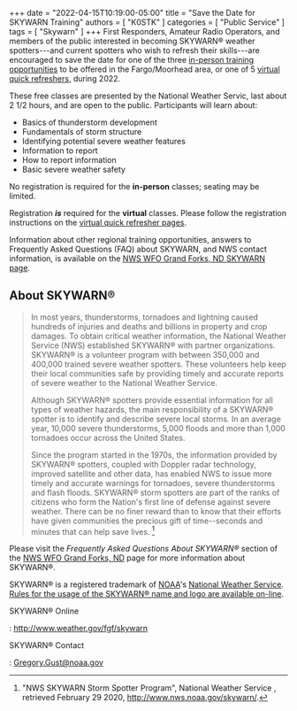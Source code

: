 +++
date = "2022-04-15T10:19:00-05:00"
title = "Save the Date for SKYWARN Training"
authors = [ "K0STK" ]
categories = [ "Public Service" ]
tags = [ "Skywarn" ]
+++
First Responders, Amateur Radio Operators, and members of the public
interested in becoming SKYWARN&reg; weather spotters---and current
spotters who wish to refresh their skills---are encouraged to save the
date for one of the three 
[in-person training opportunities](/dates/public-service)
to be offered in the Fargo/Moorhead area, or one of 5
[virtual quick refreshers](/dates/public-service), during 2022.

<!--more-->
These free classes are presented by the National Weather Servic, last about 2
1/2 hours, and are open to the public. Participants will learn about:

* Basics of thunderstorm development
* Fundamentals of storm structure
* Identifying potential severe weather features
* Information to report
* How to report information
* Basic severe weather safety

No registration is required for the **in-person** classes; seating may be limited. 

Registration ***is*** required for the **virtual** classes. Please follow the
registration instructions on the
[virtual quick refresher pages](/dates/public-service).

Information about other regional training opportunities, answers to Frequently
Asked Questions (FAQ) about SKYWARN, and NWS contact information,  is available 
on the [NWS WFO Grand Forks, ND SKYWARN page](http://www.weather.gov/fgf/skywarn).

## About SKYWARN&reg;

>In most years, thunderstorms, tornadoes and lightning caused hundreds
>of injuries and deaths and billions in property and crop damages. To
>obtain critical weather information, the National Weather Service (NWS)
>established SKYWARN&reg; with partner organizations. SKYWARN&reg; is
>a volunteer program with between 350,000 and 400,000 trained severe
>weather spotters. These volunteers help keep their local communities
>safe by providing timely and accurate reports of severe weather to the
>National Weather Service.
>
>Although SKYWARN&reg; spotters provide essential information for all
>types of weather hazards, the main responsibility of a SKYWARN&reg;
>spotter is to identify and describe severe local storms. In an average
>year, 10,000 severe thunderstorms, 5,000 floods and more than 1,000
>tornadoes occur across the United States.
>
>Since the program started in the 1970s, the information provided by
>SKYWARN&reg; spotters, coupled with Doppler radar technology, improved
>satellite and other data, has enabled NWS to issue more timely and
>accurate warnings for tornadoes, severe thunderstorms and flash floods.
>SKYWARN&reg; storm spotters are part of the ranks of citizens who form
>the Nation's first line of defense against severe weather. There can be
>no finer reward than to know that their efforts have given communities
>the precious gift of time--seconds and minutes that can help save
>lives. [^1]

Please visit the *Frequently Asked Questions About SKYWARN&reg;* section of
the [NWS WFO Grand Forks, ND](http://www.weather.gov/fgf/skywarn) 
page for more information about SKYWARN&reg;.

SKYWARN&reg; is a registered trademark of [NOAA](http://www.noaa.gov/)'s
[National Weather Service](http://www.weather.gov/).
[Rules for the usage of the SKYWARN&reg; name and logo are
available on-line](http://www.weather.gov/skywarn/resources/SKYWARN_branding_guidelines_v5.0_Oct08.pdf).

SKYWARN&reg; Online

: http://www.weather.gov/fgf/skywarn

SKYWARN&reg; Contact

: Gregory.Gust@noaa.gov


[^1]: "NWS SKYWARN Storm Spotter Program", National Weather Service , retrieved February 29 2020, http://www.nws.noaa.gov/skywarn/.
